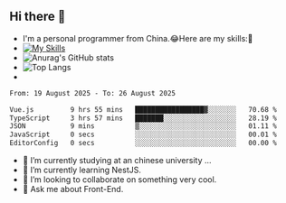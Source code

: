 ## Hi there 👋
- I'm a personal programmer from China.😂Here are my skills:🤔
- [![My Skills](https://skillicons.dev/icons?i=js,html,css,vue,typescript,java,golang)](https://skillicons.dev)
- ![Anurag's GitHub stats](https://github-readme-stats.vercel.app/api?username=FluffyChi-Xing&count_private=true&show_icons=true&theme=radical)
- ![Top Langs](https://github-readme-stats.vercel.app/api/top-langs/?username=FluffyChi-Xing)
- <!--START_SECTION:waka-->

```txt
From: 19 August 2025 - To: 26 August 2025

Vue.js         9 hrs 55 mins   █████████████████▓░░░░░░░   70.68 %
TypeScript     3 hrs 57 mins   ███████░░░░░░░░░░░░░░░░░░   28.19 %
JSON           9 mins          ▒░░░░░░░░░░░░░░░░░░░░░░░░   01.11 %
JavaScript     0 secs          ░░░░░░░░░░░░░░░░░░░░░░░░░   00.01 %
EditorConfig   0 secs          ░░░░░░░░░░░░░░░░░░░░░░░░░   00.00 %
```

<!--END_SECTION:waka-->
- 🔭 I’m currently studying at an chinese university ...
- 🌱 I’m currently learning NestJS.
- 👯 I’m looking to collaborate on something very cool.
- 💬 Ask me about Front-End.
